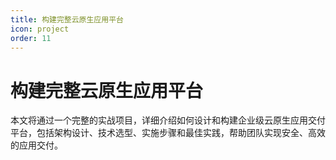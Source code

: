 ```yaml
---
title: 构建完整云原生应用平台
icon: project
order: 11
---
```


# 构建完整云原生应用平台

本文将通过一个完整的实战项目，详细介绍如何设计和构建企业级云原生应用交付平台，包括架构设计、技术选型、实施步骤和最佳实践，帮助团队实现安全、高效的应用交付。
